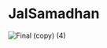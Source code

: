 # JalSamadhan

![Final (copy) (4)](https://github.com/XxPython28xX/JalSamadhan/assets/109977558/4e56d5d8-6b9f-4ee1-9463-26437f29ba83)
